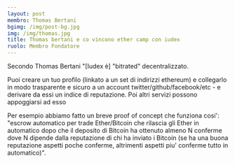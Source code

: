 ```yaml
---
layout: post
membro: Thomas Bertani
bgimg: /img/post-bg.jpg
img: /img/thomas.jpg
title: Thomas bertani e co vincono ether camp con iudex
ruolo: Membro Fondatore
---       
```

Secondo Thomas Bertani "[Iudex &egrave;] "bitrated" decentralizzato.
<!-- more -->
Puoi creare un tuo profilo (linkato a un set di indirizzi ethereum) e collegarlo in modo trasparente e sicuro a un account twitter/github/facebook/etc - e derivare da essi un indice di reputazione. Poi altri servizi possono appoggiarsi ad esso

Per esempio abbiamo fatto un breve proof of concept che funziona cosi': "escrow automatico per trade Ether/Bitcoin che rilascia gli Ether in automatico dopo che il deposito di Bitcoin ha ottenuto almeno N conferme dove N dipende dalla reputazione di chi ha inviato i Bitcoin (se ha una buona reputazione aspetti poche conferme, altrimenti aspetti piu' conferme tutto in automatico)".
